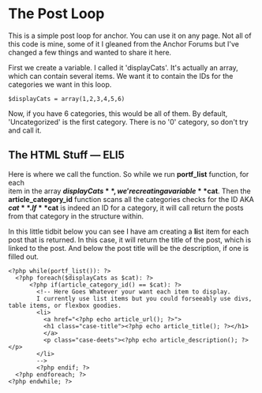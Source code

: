 The Post Loop
================

This is a simple post loop for anchor. You can use it on any page. Not all of this code is mine, some of it I gleaned from the Anchor Forums but I've changed a few things and wanted to share it here.

First we create a variable. I called it 'displayCats'. It's actually an array, which can contain several items. We want it to contain the IDs for the categories we want in this loop.

	$displayCats = array(1,2,3,4,5,6)

Now, if you have 6 categories, this would be all of them. By default, 'Uncategorized' is the first category. There is no '0' category, so don't try and call it.

## The HTML Stuff — ELI5
Here is where we call the function. So while we run **portf_list** function, for each  
item in the array **$displayCats**, we're creating a variable **$cat**. Then the **article_category_id** function scans all the categories checks for the ID AKA **$cat**. If **$cat** is indeed an ID for a category, it will call return the posts from that category in the structure within. 

In this little tidbit below you can see I have am creating a **li**st item for each post that is returned. In this case, it will return the title of the post, which is linked to the post. And below the post title will be the description, if one is filled out.

	<?php while(portf_list()): ?>
      <?php foreach($displayCats as $cat): ?>
          <?php if(article_category_id() == $cat): ?>
            <!-- Here Goes Whatever your want each item to display. 
            I currently use list items but you could forseeably use divs, table items, or flexbox goodies.
            <li>
              <a href="<?php echo article_url(); ?>">
              <h1 class="case-title"><?php echo article_title(); ?></h1>
              </a>
              <p class="case-deets"><?php echo article_description(); ?></p>
            </li>
            -->
            <?php endif; ?>
      <?php endforeach; ?>
	<?php endwhile; ?>
